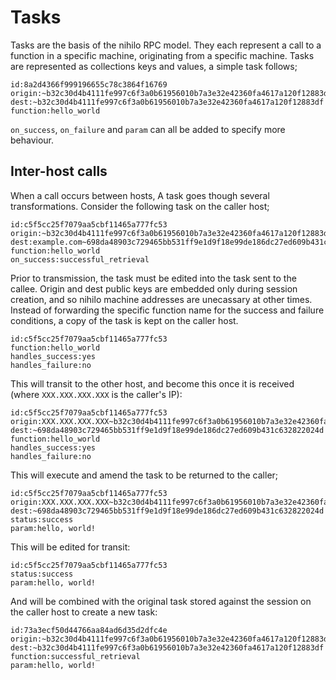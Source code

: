 # Tasks

Tasks are the basis of the nihilo RPC model. They each represent a call to a function in a specific machine, originating from a specific machine. Tasks are represented as collections keys and values, a simple task follows;

```
id:8a2d4366f999196655c78c3864f16769
origin:~b32c30d4b4111fe997c6f3a0b61956010b7a3e32e42360fa4617a120f12883df
dest:~b32c30d4b4111fe997c6f3a0b61956010b7a3e32e42360fa4617a120f12883df
function:hello_world
```

`on_success`, `on_failure` and `param` can all be added to specify more behaviour.

## Inter-host calls

When a call occurs between hosts, A task goes though several transformations. Consider the following task on the caller host;

```
id:c5f5cc25f7079aa5cbf11465a777fc53
origin:~b32c30d4b4111fe997c6f3a0b61956010b7a3e32e42360fa4617a120f12883df
dest:example.com~698da48903c729465bb531ff9e1d9f18e99de186dc27ed609b431c632822024d
function:hello_world
on_success:successful_retrieval
```

Prior to transmission, the task must be edited into the task sent to the callee. Origin and dest public keys are embedded only during session creation, and so nihilo machine addresses are unecassary at other times. Instead of forwarding the specific function name for the success and failure conditions, a copy of the task is kept on the caller host.

```
id:c5f5cc25f7079aa5cbf11465a777fc53
function:hello_world
handles_success:yes
handles_failure:no
```

This will transit to the other host, and become this once it is received (where `XXX.XXX.XXX.XXX` is the caller's IP):

```
id:c5f5cc25f7079aa5cbf11465a777fc53
origin:XXX.XXX.XXX.XXX~b32c30d4b4111fe997c6f3a0b61956010b7a3e32e42360fa4617a120f12883df
dest:~698da48903c729465bb531ff9e1d9f18e99de186dc27ed609b431c632822024d
function:hello_world
handles_success:yes
handles_failure:no
```

This will execute and amend the task to be returned to the caller;

```
id:c5f5cc25f7079aa5cbf11465a777fc53
origin:XXX.XXX.XXX.XXX~b32c30d4b4111fe997c6f3a0b61956010b7a3e32e42360fa4617a120f12883df
dest:~698da48903c729465bb531ff9e1d9f18e99de186dc27ed609b431c632822024d
status:success
param:hello, world!
```

This will be edited for transit:

```
id:c5f5cc25f7079aa5cbf11465a777fc53
status:success
param:hello, world!
```

And will be combined with the original task stored against the session on the caller host to create a new task:

```
id:73a3ecf50d44766aa84ad6d35d2dfc4e
origin:~b32c30d4b4111fe997c6f3a0b61956010b7a3e32e42360fa4617a120f12883df
dest:~b32c30d4b4111fe997c6f3a0b61956010b7a3e32e42360fa4617a120f12883df
function:successful_retrieval
param:hello, world!
```